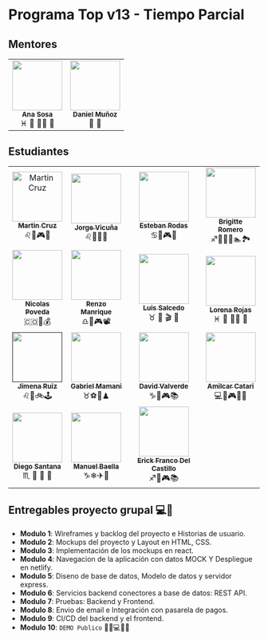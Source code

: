 # Programa Top v13 - Tiempo Parcial

## Mentores

<table>
  <tr>
    <td align="center">
        <img src="https://avatars.githubusercontent.com/u/2703269?v=4&s=100" width="100px;" alt=""/>
        <br />
        <sub><b>Ana Sosa</b></sub>
      <br />
      <span>♓ 🍔 🏋️‍♀️ 🍿</span>
    </td>
    <td align="center">
        <img src="https://avatars.githubusercontent.com/u/36749021?v=4s=100" width="100px;" alt=""/>
        <br />
        <sub><b>Daniel Muñoz</b></sub>
      </a>
      <br />🏀 🍿</span>
  <tr/>
</table>

## Estudiantes

<table>
  <tr>
    <td align="center">
      <a href="profiles/martin-cruz.md">
        <img src="https://avatars.githubusercontent.com/u/4636996?v=4&s=100"  width="100px;"  alt="Martin Cruz"/>
        <br />
        <sub><b>Martin Cruz</b></sub>
      </a>
      <br />
      <span>♌🍐🎮🎸</span>
    </td>
    <td align="center">
      <a href="profiles/jorge-vicuna.md">
        <img src="https://jorge-vicuna.gitlab.io/jorge-vicuna/static/media/avatar.272f0e79.jpg" width="100px;" alt=""/>
        <br />
        <sub><b>Jorge Vicuña</b></sub>
      </a>
      <br />
      <span>♌🍗🎸🏀</span>
    </td>
    <td align="center">
      <a href="profiles/esteban-rodas.md">
        <img src="https://avatars.githubusercontent.com/u/85135244?v=4&s=100" width="100px;" alt=""/>
        <br />
        <sub><b>Esteban Rodas</b></sub>
      </a>
      <br />
      <span>♋🍕🎮📖</span>
    </td>
    <td align="center">
      <a href="profiles/brigitte-romero.md">
          <img src="https://avatars.githubusercontent.com/u/68497100?v=4&s=100" width="100px;" alt=""/>
          <br />
          <sub><b>Brigitte Romero</b></sub>
        </a>
        <br />
        <span>♐👩‍🔬🍷🏊🏞</span>
    </td>
  </tr>
  <tr>
    <td align="center">
      <a href="profiles/nicolaspovedas.md">
        <img src="https://avatars.githubusercontent.com/u/22968636?v=4" width="100px;" alt=""/>
        <br />
        <sub><b>Nicolas Poveda</b></sub>
      </a>
      <br />
      <span>🇨🇴🧠💰</span>
    </td>
    <td align="center">
      <a href="profiles/renzo-manrique.md">
        <img src="https://avatars.githubusercontent.com/u/56410444?v=4" width="100px;" alt=""/>
        <br />
        <sub><b>Renzo Manrique</b></sub>
      </a>
      <br />
      <span>♎🍔🎮📽</span>
    </td>
    <td align="center">
      <a href="profiles/luis-salcedo.md">
      <img src="https://avatars.githubusercontent.com/u/8843955?s=200&v=4" width="100px;" alt=""/>
      <br />
      <sub><b>Luis Salcedo</b></sub>
      </a>
      <br />
      <span>♉ 🍝 🎬 🕺</span>
    </td>
    <td align="center">
      <a href="profiles/lorena-rojas.md">
        <img src="https://media-exp1.licdn.com/dms/image/C4E03AQHLyhB2DNtaUg/profile-displayphoto-shrink_200_200/0/1611329370518?e=1642032000&v=beta&t=4edA73NcQDPGWxNOl8U85uDcGUZznBPzUa9pXbY7gkU" width="100px;" alt=""/>
        <br />
        <sub><b>Lorena Rojas</b></sub>
      </a>
      <br />
      <span>♓ 🍔 🏋️‍♀️ 🍿</span>
    </td>
  </tr>
  <tr>
    <td align="center">
      <a href="">
        <img src="https://avatars.githubusercontent.com/u/26855595?s=400&u=7b35b03e47bd4b51b28b9413b428c2071ab8cb94&v=4" width="100px;" alt=""/>
        <br />
        <sub><b>Jimena Ruiz</b></sub>
      </a>
      <br />
      <span>♌🥞🚲🕹</span>
    </td>
     <td align="center">
      <a href="profiles/gabriel-mamani.md">
        <img src="https://avatars.githubusercontent.com/u/85516522?v=4" width="100px;" alt=""/>
        <br />
        <sub><b>Gabriel Mamani</b></sub>
      </a>
      <br />
      <span>♉⚽🍗♟</span>
    </td>
    <td align="center">
      <a href="profiles/david-valverde.md">
        <img src="https://avatars.githubusercontent.com/u/93108717?s=100" width="100px;" alt=""/>
        <br />
        <sub><b>David Valverde</b></sub>
      </a>
      <br />
      <span>♑🍔🎮📚</span>
    </td>
    <td align="center">
      <a href="profiles/amilcar-catari.md">
        <img src="https://avatars.githubusercontent.com/u/44907614?v=4" width="100px;" alt=""/>
        <br />
        <sub><b>Amilcar Catari</b></sub>
      </a>
      <br />
      <span>💻🍔🎮🏋️‍♀️</span>
    </td>
  <tr/>
  <tr>
    <td align="center">
      <a href="profiles/diego-santana.md">
        <img src="https://avatars.githubusercontent.com/u/93043227?v=4" width="100px;" alt=""/>
        <br />
        <sub><b>Diego Santana</b></sub>
      </a>
      <br />
      <span>♏️ 🍱 📸 🛫</span>
    </td>
    <td align="center">
      <a href="profiles/manuel-baella.md">
        <img src="https://avatars.githubusercontent.com/u/63432814?s=400&u=619f04a36b53efce4d79bd2fc1be171b24f4235d&v=4" width="100px;" alt=""/>
        <br />
        <sub><b>Manuel Baella</b></sub>
      </a>
      <br />
      <span>♑❄✈🗻</span>
    </td>
    <td align="center">
      <a href="profiles/erick-del-castillo.md">
        <img src="https://avatars.githubusercontent.com/u/13375563?s=400&u=b13eeeed9dd235b8423c0e0f0766d5e33e8da9e9&v=4" width="100px;" alt=""/>
        <br />
        <sub><b>Erick Franco Del Castillo</b></sub>
      </a>
      <br />
      <span>♐🍕🎮📚</span>
    </td>
  <tr/>
</table>

## Entregables proyecto grupal 💻🤝

- **Modulo 1**: Wireframes y backlog del proyecto e Historias de usuario.
- **Modulo 2**: Mockups del proyecto y Layout en HTML, CSS.
- **Modulo 3**: Implementación de los mockups en react.
- **Modulo 4**: Navegacion de la aplicación con datos MOCK Y Despliegue en netlify.
- **Modulo 5**: Diseno de base de datos, Modelo de datos y servidor express.
- **Modulo 6**: Servicios backend conectores a base de datos: REST API.
- **Modulo 7**: Pruebas: Backend y Frontend.
- **Modulo 8**: Envio de email e Integración con pasarela de pagos.
- **Modulo 9**: CI/CD del backend y el frontend.
- **Modulo 10**: `DEMO Publico` 🎊🎉💻🎊🎉
